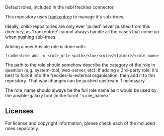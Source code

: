 Default roles, included in the nsbl freckles connector.

This repository uses [frankentree](https://gitlab.com/frkl/frankentree) to manage it's sub-trees.

Ideally, child-repositories are only ever 'pulled' never pushed from this directory, as 'frankentree' cannot always handle all the cases that come up when pushing sub-trees.


Adding a new Ansible role is done with:

    frankentree add -u <role_url> <path>/<to>/<role>/<folder>/<role_name>

The path to the role should somehow describe the category of the role in question (e.g. system-tool, web-server, etc). If adding a 3rd-party role, it's best to fork it into the freckles-io-external organisation, then add it to this repository. That way changes can be pushed upstream if necessary.

The role_name should always be the full role name as it would be used by the ansible-galaxy tool (in the formt '<author>.<role_name>'.

Licenses
--------

For license and copyright information, please check each of the included roles separately.
